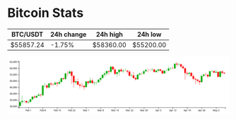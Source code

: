 # Bitcoin Stats

BTC/USDT|24h change|24h high|24h low|
|---|---|---|---|
|$55857.24|-1.75%|$58360.00|$55200.00|

<img src="./chart.svg">
